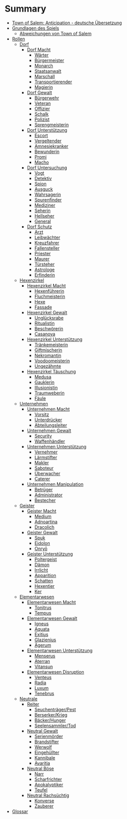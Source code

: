 # Summary

- [Town of Salem: Anticipation - deutsche Übersetzung](./einleitung.md)
- [Grundlagen des Spiels]()
  - [Abweichungen von Town of Salem](./abweichungen.md)
- [Rollen]()
  - [Dorf](./dorf.md)
    - [Dorf Macht]()
      - [Wärter](./waerter.md)
      - [Bürgermeister](./buergermeister.md)
      - [Monarch](./monarch.md)
      - [Staatsanwalt](./staatsanwalt.md)
      - [Marschall](./marschall.md)
      - [Transportierender](./transportierender.md)
      - [Magierin](./magierin.md)
    - [Dorf Gewalt]()
      - [Bürgerwehr](./buergerwehr.md)
      - [Veteran](./veteran.md)
      - [Offizier](./offizier.md)
      - [Schalk](./schalk.md)
      - [Polizist](./polizist.md)
      - [Sprengmeisterin](./sprengmeisterin.md)
    - [Dorf Unterstützung]()
      - [Escort](./escort.md)
      - [Vergeltender](./vergeltender.md)
      - [Amnesiekranker](./amnesiekranker.md)
      - [Bewunderin](./bewunderin.md)
      - [Promi](./promi.md)
      - [Macho](./macho.md)
    - [Dorf Untersuchung]()
      - [Vogt](./vogt.md)
      - [Detektiv](./detektiv.md)
      - [Spion](./spion.md)
      - [Ausguck](./ausguck.md)
      - [Wahrsagerin](./wahrsagerin.md)
      - [Spurenfinder](./spurenfinder.md)
      - [Mediziner](./mediziner.md)
      - [Seherin](./seherin.md)
      - [Hellseher](./hellseher.md)
      - [General](./general.md)
    - [Dorf Schutz]()
      - [Arzt](./arzt.md)
      - [Leibwächter](./leibwaechter.md)
      - [Kreuzfahrer](./kreuzfahrer.md)
      - [Fallensteller](./fallensteller.md)
      - [Priester](./priester.md)
      - [Maurer](./maurer.md)
      - [Türsteher](./tuersteher.md)
      - [Astrologe](./astrologe.md)
      - [Erfinderin](./erfinderin.md)
  - [Hexenzirkel](./hexenzirkel.md)
    - [Hexenzirkel Macht]()
      - [Hexenführerin](./hexenfuehrerin.md)
      - [Fluchmeisterin](./fluchmeisterin.md)
      - [Hexe](./hexe.md)
      - [Fassade](./fassade.md)
    - [Hexenzirkel Gewalt]()
      - [Unglücksrabe](./ungluecksrabe.md)
      - [Ritualistin](./ritualistin.md)
      - [Beschwörerin](./beschwoererin.md)
      - [Casanova](./casanova.md)
    - [Hexenzirkel Unterstützung]()
      - [Tränkemeisterin](./traenkemeisterin.md)
      - [Giftmischerin](./giftmischerin.md)
      - [Nekromantin](./nekromantin.md)
      - [Voodoomeisterin](./voodoomeisterin.md)
      - [Ungezähmte](./ungezaehmte.md)
    - [Hexenzirkel Täuschung]()
      - [Medusa](./medusa.md)
      - [Gauklerin](./gauklerin.md)
      - [Illusionistin](./illusionistin.md)
      - [Traumweberin](./traumweberin.md)
      - [Fäule](./faeule.md)
  - [Unternehmen](./unternehmen.md)
    - [Unternehmen Macht]()
      - [Vorsitz](./vorsitz.md)
      - [Unterdrücker](./unterdruecker.md)
      - [Abteilungsleiter](./abteilungsleiter.md)
    - [Unternehmen Gewalt]()
      - [Security](./security.md)
      - [Waffenhändler](./waffenhaendler.md)
    - [Unternehmen Unterstützung]()
      - [Vernehmer](./vernehmer.md)
      - [Lärmstifter](./laermstifter.md)
      - [Makler](./makler.md)
      - [Saboteur](./saboteur.md)
      - [Überwacher](./ueberwacher.md)
      - [Caterer](./caterer.md)
    - [Unternehmen Manipulation]()
      - [Betrüger](./betrueger.md)
      - [Administrator](./administrator.md)
      - [Bestecher](./bestecher.md)
  - [Geister](./geister.md)
    - [Geister Macht]()
      - [Medium](./medium.md)
      - [Adnoartina](./adnoartina.md)
      - [Dracolich](./dracolich.md)
    - [Geister Gewalt]()
      - [Spuk](./spuk.md)
      - [Eidolon](./eidolon.md)
      - [Onryō](./onryo.md)
    - [Geister Unterstützung]()
      - [Poltergeist](./poltergeist.md)
      - [Dämon](./daemon.md)
      - [Irrlicht](./irrlicht.md)
      - [Apparition](./apparition.md)
      - [Schatten](./schatten.md)
      - [Hexentier](./hexentier.md)
      - [Ker](./ker.md)
  - [Elementarwesen](./elementarwesen.md)
    - [Elementarwesen Macht]()
      - [Tonitrus](./tonitrus.md)
      - [Tempus](./tempus.md)
    - [Elementarwesen Gewalt]()
      - [Igneus](./igneus.md)
      - [Aquata](./aquata.md)
      - [Exitius](./exitius.md)
      - [Glazienius](./glazienius.md)
      - [Ägerum](./aegerum.md)
    - [Elementarwesen Unterstützung]()
      - [Menserus](./menserus.md)
      - [Aterran](./aterran.md)
      - [Vitansun](./vitansun.md)
    - [Elementarwesen Disruption]()
      - [Venteus](./venteus.md)
      - [Radia](./radia.md)
      - [Luxum](./luxum.md)
      - [Tenebrus](./tenebrus.md)
  - [Neutrale](./neutrale.md)
    - [Reiter](./reiter.md)
      - [Seuchenträger/Pest](./seuchentraeger.md)
      - [Berserker/Krieg](./berserker.md)
      - [Bäcker/Hunger](./baecker.md)
      - [Seelensammler/Tod](./seelensammler.md)
    - [Neutral Gewalt]()
      - [Serienmörder](./serienmoerder.md)
      - [Brandstifter](./brandstifter.md)
      - [Werwolf](./werwolf.md)
      - [Eingehüllter](./eingehuellter.md)
      - [Kannibale](./kannibale.md)
      - [Avaritia](./avaritia.md)
    - [Neutral Böse]()
      - [Narr](./narr.md)
      - [Scharfrichter](./scharfrichter.md)
      - [Apokalyptiker](./apokalyptiker.md)
      - [Teufel](./teufel.md)
    - [Neutral Rachsüchtig]()
      - [Konverse](./konverse.md)
      - [Zauberer](./zauberer.md)
- [Glossar](./glossar.md)
